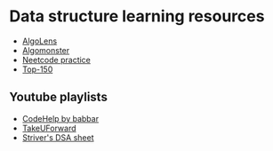 # Data structure learning resources

* [AlgoLens](https://jaroslaw-weber.github.io/algo-lens/list/blind75)
* [Algomonster](https://algo.monster/flowchart)
* [Neetcode practice](https://neetcode.io/practice)
* [Top-150](https://www.techinterviewhandbook.org/grind75/?order=topics&weeks=26&hours=40&grouping=topics)

## Youtube playlists
* [CodeHelp by babbar]()
* [TakeUForward]()
* [Striver's DSA sheet]()